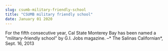 ```yaml
---
slug: csumb-military-friendly-school
title: "CSUMB military friendly school"
date: January 01 2020
---
```


<p>For the fifth consecutive year, Cal State Monterey Bay has been named a "military-friendly school" by G.I. Jobs magazine. –* The Salinas Californian*, Sept. 16, 2013
</p>
